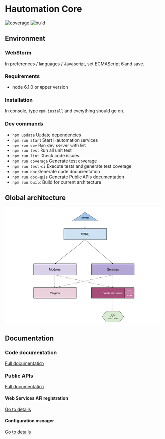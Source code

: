 # Hautomation Core

![coverage](http://honey.hd.free.fr:81/hautomation/core-node/badges/master/coverage.svg?job=test)  ![build](http://honey.hd.free.fr:81/hautomation/core-node/badges/master/build.svg)

## Environment

### WebStorm

In preferences / languages / Javascript, set ECMAScript 6 and save.

### Requirements

* node 6.1.0 or upper version

### Installation

In console, type `npm install` and everything should go on.

### Dev commands

* `npm update` Update dependencies
* `npm run start` Start Hautomation services
* `npm run dev` Run dev server with lint
* `npm run test` Run all unit test
* `npm run lint` Check code issues
* `npm run coverage` Generate test coverage
* `npm run test-ci` Execute tests and generate test coverage
* `npm run doc` Generate code documentation
* `npm run doc-apis` Generate Public APIs documentation
* `npm run build` Build for current architecture

## Global architecture

![Global architecture](doc/architecture.png "Global architecture")

## Documentation

### Code documentation

[Full documentation](doc/DOCUMENTATION.md)

### Public APIs

[Full documentation](doc/PUBLIC-APIS.md)

#### Web Services API registration

[Go to details](src/services/webservices/README.md)

#### Configuration manager

[Go to details](src/modules/confmanager/README.md)
